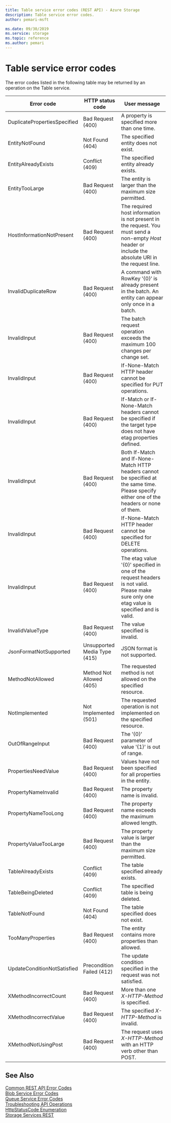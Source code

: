 ```yaml
---
title: Table service error codes (REST API) - Azure Storage
description: Table service error codes.
author: pemari-msft

ms.date: 09/30/2019
ms.service: storage
ms.topic: reference
ms.author: pemari
---
```


# Table service error codes

The error codes listed in the following table may be returned by an operation on the Table service.  
  
|Error code|HTTP status code|User message|  
|----------------|----------------------|------------------|  
|DuplicatePropertiesSpecified|Bad Request (400)|A property is specified more than one time.|  
|EntityNotFound|Not Found (404)|The specified entity does not exist.|  
|EntityAlreadyExists|Conflict (409)|The specified entity already exists.|  
|EntityTooLarge|Bad Request (400)|The entity is larger than the maximum size permitted.|  
|HostInformationNotPresent|Bad Request (400)|The required host information is not present in the request. You must send a non-empty *Host* header or include the absolute URI in the request line.|
|InvalidDuplicateRow|Bad Request (400)|A command with RowKey '{0}' is already present in the batch. An entity can appear only once in a batch.|
|InvalidInput|Bad Request (400)|The batch request operation exceeds the maximum 100 changes per change set.|
|InvalidInput|Bad Request (400)|If-None-Match HTTP header cannot be specified for PUT operations.|
|InvalidInput|Bad Request (400)|If-Match or If-None-Match headers cannot be specified if the target type does not have etag properties defined.|
|InvalidInput|Bad Request (400)|Both If-Match and If-None-Match HTTP headers cannot be specified at the same time. Please specify either one of the headers or none of them.|
|InvalidInput|Bad Request (400)|If-None-Match HTTP header cannot be specified for DELETE operations.|
|InvalidInput|Bad Request (400)|The etag value '{0}' specified in one of the request headers is not valid. Please make sure only one etag value is specified and is valid.|
|InvalidValueType|Bad Request (400)|The value specified is invalid.|  
|JsonFormatNotSupported|Unsupported Media Type (415)|JSON format is not supported.|  
|MethodNotAllowed|Method Not Allowed (405)|The requested method is not allowed on the specified resource.|  
|NotImplemented|Not Implemented (501)|The requested operation is not implemented on the specified resource.|  
|OutOfRangeInput|Bad Request (400)|The '{0}' parameter of value '{1}' is out of range.|  
|PropertiesNeedValue|Bad Request (400)|Values have not been specified for all properties in the entity.|  
|PropertyNameInvalid|Bad Request (400)|The property name is invalid.|  
|PropertyNameTooLong|Bad Request (400)|The property name exceeds the maximum allowed length.|  
|PropertyValueTooLarge|Bad Request (400)|The property value is larger than the maximum size permitted.|  
|TableAlreadyExists|Conflict (409)|The table specified already exists.|  
|TableBeingDeleted|Conflict (409)|The specified table is being deleted.|  
|TableNotFound|Not Found (404)|The table specified does not exist.|  
|TooManyProperties|Bad Request (400)|The entity contains more properties than allowed.|  
|UpdateConditionNotSatisfied|Precondition Failed (412)|The update condition specified in the request was not satisfied.|  
|XMethodIncorrectCount|Bad Request (400)|More than one *X-HTTP-Method* is specified.|  
|XMethodIncorrectValue|Bad Request (400)|The specified *X-HTTP-Method* is invalid.|  
|XMethodNotUsingPost|Bad Request (400)|The request uses *X-HTTP-Method* with an HTTP verb other than POST.|  
  
## See Also  
 [Common REST API Error Codes](Common-REST-API-Error-Codes.md)   
 [Blob Service Error Codes](Blob-Service-Error-Codes.md)   
 [Queue Service Error Codes](Queue-Service-Error-Codes.md)   
 [Troubleshooting API Operations](Troubleshooting-API-Operations.md)   
 [HttpStatusCode Enumeration](http://go.microsoft.com/fwlink/?LinkId=152845)   
 [Storage Services REST](Azure-Storage-Services-REST-API-Reference.md)
